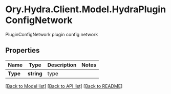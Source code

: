 # Ory.Hydra.Client.Model.HydraPluginConfigNetwork
PluginConfigNetwork plugin config network

## Properties

Name | Type | Description | Notes
------------ | ------------- | ------------- | -------------
**Type** | **string** | type | 

[[Back to Model list]](../README.md#documentation-for-models) [[Back to API list]](../README.md#documentation-for-api-endpoints) [[Back to README]](../README.md)

